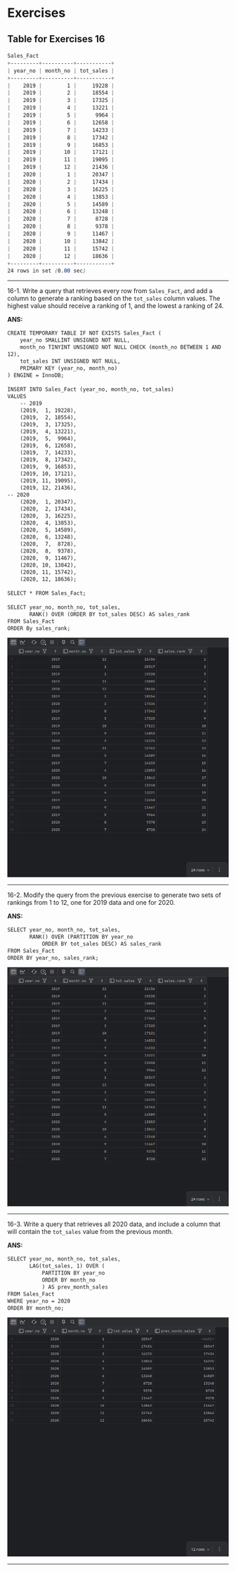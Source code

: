 # Exercises

## Table for Exercises 16

```css
Sales_Fact
+---------+----------+-----------+
| year_no | month_no | tot_sales |
+---------+----------+-----------+
|    2019 |        1 |     19228 |
|    2019 |        2 |     18554 |
|    2019 |        3 |     17325 |
|    2019 |        4 |     13221 |
|    2019 |        5 |      9964 |
|    2019 |        6 |     12658 |
|    2019 |        7 |     14233 |
|    2019 |        8 |     17342 |
|    2019 |        9 |     16853 |
|    2019 |       10 |     17121 |
|    2019 |       11 |     19095 |
|    2019 |       12 |     21436 |
|    2020 |        1 |     20347 |
|    2020 |        2 |     17434 |
|    2020 |        3 |     16225 |
|    2020 |        4 |     13853 |
|    2020 |        5 |     14589 |
|    2020 |        6 |     13248 |
|    2020 |        7 |      8728 |
|    2020 |        8 |      9378 |
|    2020 |        9 |     11467 |
|    2020 |       10 |     13842 |
|    2020 |       11 |     15742 |
|    2020 |       12 |     18636 |
+---------+----------+-----------+
24 rows in set (0.00 sec)
```

---

16-1.  Write a query that retrieves every row from `Sales_Fact`, and add a column to generate a ranking based on the `tot_sales` column values. The highest value should receive a ranking of 1, and the lowest a ranking of 24.

**ANS:**

```mysql
CREATE TEMPORARY TABLE IF NOT EXISTS Sales_Fact (
    year_no SMALLINT UNSIGNED NOT NULL,
    month_no TINYINT UNSIGNED NOT NULL CHECK (month_no BETWEEN 1 AND 12),
    tot_sales INT UNSIGNED NOT NULL,
    PRIMARY KEY (year_no, month_no)
) ENGINE = InnoDB;

INSERT INTO Sales_Fact (year_no, month_no, tot_sales)
VALUES
    -- 2019
    (2019,  1, 19228),
    (2019,  2, 18554),
    (2019,  3, 17325),
    (2019,  4, 13221),
    (2019,  5,  9964),
    (2019,  6, 12658),
    (2019,  7, 14233),
    (2019,  8, 17342),
    (2019,  9, 16853),
    (2019, 10, 17121),
    (2019, 11, 19095),
    (2019, 12, 21436),
-- 2020
    (2020,  1, 20347),
    (2020,  2, 17434),
    (2020,  3, 16225),
    (2020,  4, 13853),
    (2020,  5, 14589),
    (2020,  6, 13248),
    (2020,  7,  8728),
    (2020,  8,  9378),
    (2020,  9, 11467),
    (2020, 10, 13842),
    (2020, 11, 15742),
    (2020, 12, 18636);

SELECT * FROM Sales_Fact;

SELECT year_no, month_no, tot_sales,
       RANK() OVER (ORDER BY tot_sales DESC) AS sales_rank
FROM Sales_Fact
ORDER By sales_rank;
```

![Exe-16-1_Res](Imgs/Exe-16-1_Res.png)

---

16-2. Modify the query from the previous exercise to generate two sets of rankings from 1 to 12, one for 2019 data and one for 2020.

**ANS:**

```mysql
SELECT year_no, month_no, tot_sales,
       RANK() OVER (PARTITION BY year_no
           ORDER BY tot_sales DESC) AS sales_rank
FROM Sales_Fact
ORDER BY year_no, sales_rank;
```

![Exe-16-2_Res](Imgs/Exe-16-2_Res.png)

---

16-3. Write a query that retrieves all 2020 data, and include a column that will contain the `tot_sales` value from the previous month.

**ANS:**

```mysql
SELECT year_no, month_no, tot_sales,
       LAG(tot_sales, 1) OVER (
           PARTITION BY year_no
           ORDER BY month_no
           ) AS prev_month_sales
FROM Sales_Fact
WHERE year_no = 2020
ORDER BY month_no;
```

![Exe-16-3_Res](Imgs/Exe-16-3_Res.png)

---

